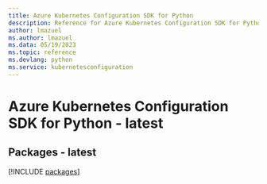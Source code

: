 ```yaml
---
title: Azure Kubernetes Configuration SDK for Python
description: Reference for Azure Kubernetes Configuration SDK for Python
author: lmazuel
ms.author: lmazuel
ms.data: 05/19/2023
ms.topic: reference
ms.devlang: python
ms.service: kubernetesconfiguration
---
```

# Azure Kubernetes Configuration SDK for Python - latest
## Packages - latest
[!INCLUDE [packages](kubernetes-configuration-index.md)]
